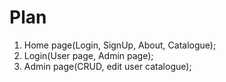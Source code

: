 # Plan

1. Home page(Login, SignUp, About, Catalogue);
2. Login(User page, Admin page);
3. Admin page(CRUD, edit user catalogue);
